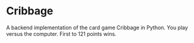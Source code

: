 # Cribbage
A backend implementation of the card game Cribbage in Python. You play versus the computer. First to 121 points wins.
